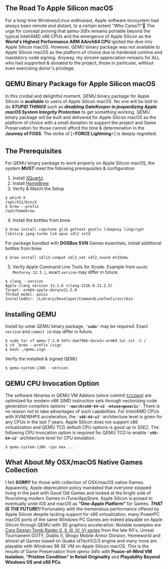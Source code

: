 ## The Road To Apple Silicon macOS
For a long-time Windows/Linux enthusiast, Apple software ecosystem had always been remote and distant, to a certain extent "Who Cares?!"🤣 The urge for concept proving that qemu-3dfx remains portable beyond the typical Intel/AMD x86 CPUs and the emergence of Apple Silicon as the **World's Highest Performance ARM AArch64 CPU** ignited the dive into Apple Silicon macOS. However, QEMU binary package was not available to Apple Silicon macOS as the platform of choice due to hardened runtime and mandatory code signing. Anyway, my sincere appreciation remains for ALL who had supported & donated to the project, those in particular, without even exercising donor's privilege.

## QEMU Binary Package for Apple Silicon macOS
In this cordial and delightful moment, QEMU binary package for Apple Silicon is **available** to users of Apple Silicon macOS. No one will be told to do ***STUPID THINGS*** such as ***disabling GateKeeper in jeopardizing Apple macOS System Integrity Protection*** to get something working. QEMU binary package will be built and delivered for Apple Silicon macOS as the platform of choice with a small donation to support the project and Game Preservation for those cannot afford the time & determination in the **Journey of FOSS**. The strike of [⚡**FORCE Lightning**⚡] is deeply regretted.

## The Prerequisites
For QEMU binary package to work properly on Apple Silicon macOS, the system ***MUST*** meet the following prerequisites & configuration

1. Install [XQuartz](https://www.xquartz.org/index.html).
2. Install [HomeBrew](https://brew.sh/).
3. Verify & Match the Setup
```
$ which X
/opt/X11/bin/X
$ brew --prefix
/opt/homebrew
```
4. Install the bottles from brew
```
$ brew install capstone glib gettext gnutls libepoxy libgcrypt libslirp jpeg-turbo lz4 opus sdl2 zstd
```
For package bundled with **DOSBox SVN** Games essentials, install additional bottles from brew
```
$ brew install sdl12-compat sdl2_net sdl2_sound mt32emu
```
5. Verify Apple Command Line Tools for Xcode. Example from `macOS Monterey 12.5.1`, exact `version` may differ in future.
```
$ clang --version
Apple clang version 13.1.6 (clang-1316.0.21.2.5)
Target: arm64-apple-darwin21.5.0
Thread model: posix
InstalledDir: /Library/Developer/CommandLineTools/usr/bin
```
## Installing QEMU
Install by untar QEMU binary package, **`'sudo'`** may be required. Exact `version` and `commit id` may differ in future.
```
$ sudo tar xf qemu-7.1.0-3dfx-dae79bb-darwin-arm64.tar.zst -C /
$ cd `brew --prefix`/sign
$ bash ./qemu.sign
```
Verify the installed & signed QEMU
```
$ qemu-system-i386 --version
```
## QEMU CPU Invocation Option
The software libraries in QEMU VM Addons (since commit [`5112b64`](https://github.com/kjliew/qemu-3dfx/commit/5112b64c60d79fdcef81e9da0bee561a9a2677b8)) are optimized for modern x86 SIMD instruction sets through vectorizing code generation compilers options **`'-march=x86-64-v2 -mtune=generic'`**. There is no reason not to take advantages of such capabilities. For Intel/AMD CPUs with KVM/WHPX acceleration, the **`'x86-64-v2'`** architecture level is given for any CPUs in the last 7 years. Apple Silicon does not support x86 virtualization and QEMU TCG default CPU options is good up to SSE2. The following CPU invocation option is required for QEMU TCG to enable **`'x86-64-v2'`** architecture level for CPU emulation.
```
$ qemu-system-i386 -cpu max ...
```
## What About My OSX/macOS Native Games Collection
I felt ***SORRY*** for those with collection of OSX/macOS native Games. Apparently, Apple deprecation policy mandated that everyone stopped living in the past with Good Old Games and looked at the bright side of flourishing modern Games in iTune/AppStore. Apple Silicon is poised to eventually unite iOS and macOS as **"One-Apple Platform"** for Games. ***THAT IS THE FUTURE!!*** Fortunately with the tremendous performance offered by Apple Silicon despite lacking support for x86 virtualization, many PowerPC macOS ports of the same Windows PC Games are indeed playable on Apple Silicon through QEMU with 3D graphics acceleration. Notable examples are [Core Design Tomb Raider (I, II, III, IV, V) series](https://www.youtube.com/watch?v=-wb_IKY0Mkc) from the late 90's, Unreal Tournament GOTY, Diablo II, Shogo Mobile Armor Division, Homeworld and almost all Games based on Quake idTech1/2/3 engine and many more are playable with Windows 98 SE VM on Apple Silicon macOS. This is the results of Game Preservation from qemu-3dfx with **Peace-of-Mind VM Isolation**, **"Pristine Condition" in Retail Originality** and **Playability Beyond Windows OS and x86 PCs**.